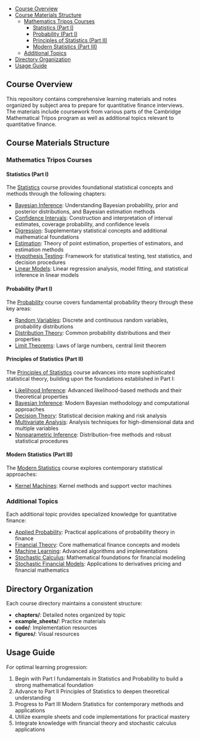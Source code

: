 - [Course Overview](#course-overview)
- [Course Materials Structure](#course-materials-structure)
  - [Mathematics Tripos Courses](#mathematics-tripos-courses)
    - [Statistics (Part I)](#statistics-part-i)
    - [Probability (Part I)](#probability-part-i)
    - [Principles of Statistics (Part II)](#principles-of-statistics-part-ii)
    - [Modern Statistics (Part III)](#modern-statistics-part-iii)
  - [Additional Topics](#additional-topics)
- [Directory Organization](#directory-organization)
- [Usage Guide](#usage-guide)

## Course Overview

This repository contains comprehensive learning materials and notes organized by subject area to prepare for quantitative finance interviews. The materials include coursework from various parts of the Cambridge Mathematical Tripos program as well as additional topics relevant to quantitative finance.

## Course Materials Structure

### Mathematics Tripos Courses

#### Statistics (Part I)

The [Statistics](./statistics) course provides foundational statistical concepts and methods through the following chapters:

- [Bayesian Inference](./statistics/chapters/bayesian_inference): Understanding Bayesian probability, prior and posterior distributions, and Bayesian estimation methods
- [Confidence Intervals](./statistics/chapters/confidence_intervals): Construction and interpretation of interval estimates, coverage probability, and confidence levels
- [Digression](./statistics/chapters/digression): Supplementary statistical concepts and additional mathematical foundations
- [Estimation](./statistics/chapters/estimation): Theory of point estimation, properties of estimators, and estimation methods
- [Hypothesis Testing](./statistics/chapters/hypothesis_testing): Framework for statistical testing, test statistics, and decision procedures
- [Linear Models](./statistics/chapters/linear_models): Linear regression analysis, model fitting, and statistical inference in linear models

#### Probability (Part I)

The [Probability](./probability) course covers fundamental probability theory through these key areas:

- [Random Variables](./probability/chapters/random_variables): Discrete and continuous random variables, probability distributions
- [Distribution Theory](./probability/chapters/distributions): Common probability distributions and their properties
- [Limit Theorems](./probability/chapters/limit_theorems): Laws of large numbers, central limit theorem

#### Principles of Statistics (Part II)

The [Principles of Statistics](./principles_of_statistics) course advances into more sophisticated statistical theory, building upon the foundations established in Part I:

- [Likelihood Inference](./principles_of_statistics/chapters/01_likelihood_inference): Advanced likelihood-based methods and their theoretical properties
- [Bayesian Inference](./principles_of_statistics/chapters/02_bayesian_inference): Modern Bayesian methodology and computational approaches
- [Decision Theory](./principles_of_statistics/chapters/03_decision_theory): Statistical decision making and risk analysis
- [Multivariate Analysis](./principles_of_statistics/chapters/04_multivariate_analysis): Analysis techniques for high-dimensional data and multiple variables
- [Nonparametric Inference](./principles_of_statistics/chapters/05_nonparametric_inference): Distribution-free methods and robust statistical procedures

#### Modern Statistics (Part III)

The [Modern Statistics](./modern_statistics) course explores contemporary statistical approaches:

- [Kernel Machines](./modern_statistics/chapters/kernel_machines): Kernel methods and support vector machines

### Additional Topics

Each additional topic provides specialized knowledge for quantitative finance:

- [Applied Probability](./applied_probability): Practical applications of probability theory in finance
- [Financial Theory](./financial_theory): Core mathematical finance concepts and models
- [Machine Learning](./machine_learning): Advanced algorithms and implementations
- [Stochastic Calculus](./stochastic_calculus): Mathematical foundations for financial modeling
- [Stochastic Financial Models](./stochastic_financial_model): Applications to derivatives pricing and financial mathematics

## Directory Organization

Each course directory maintains a consistent structure:

- **chapters/**: Detailed notes organized by topic
- **example_sheets/**: Practice materials
- **code/**: Implementation resources
- **figures/**: Visual resources

## Usage Guide

For optimal learning progression:

1. Begin with Part I fundamentals in Statistics and Probability to build a strong mathematical foundation
2. Advance to Part II Principles of Statistics to deepen theoretical understanding
3. Progress to Part III Modern Statistics for contemporary methods and applications
4. Utilize example sheets and code implementations for practical mastery
5. Integrate knowledge with financial theory and stochastic calculus applications
